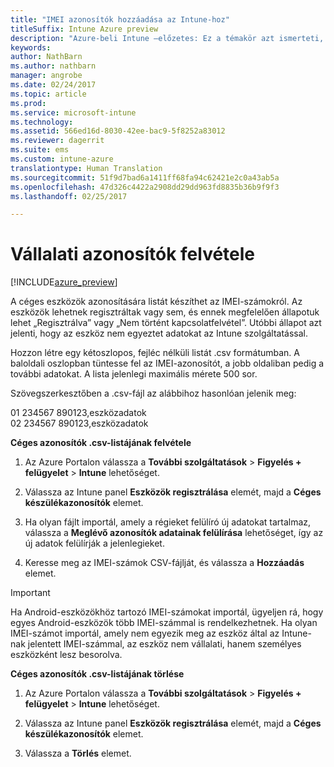 ```yaml
---
title: "IMEI azonosítók hozzáadása az Intune-hoz"
titleSuffix: Intune Azure preview
description: "Azure-beli Intune –előzetes: Ez a témakör azt ismerteti, hogyan lehet céges azonosítókat (IMEI-számokat) felvenni a Microsoft Intune-ba. "
keywords: 
author: NathBarn
ms.author: nathbarn
manager: angrobe
ms.date: 02/24/2017
ms.topic: article
ms.prod: 
ms.service: microsoft-intune
ms.technology: 
ms.assetid: 566ed16d-8030-42ee-bac9-5f8252a83012
ms.reviewer: dagerrit
ms.suite: ems
ms.custom: intune-azure
translationtype: Human Translation
ms.sourcegitcommit: 51f9d7bad6a1411ff68fa94c62421e2c0a43ab5a
ms.openlocfilehash: 47d326c4422a2908dd29dd963fd8835b36b9f9f3
ms.lasthandoff: 02/25/2017

---
```


# <a name="add-corporate-identifiers"></a>Vállalati azonosítók felvétele

[!INCLUDE[azure_preview](../includes/azure_preview.md)]

A céges eszközök azonosítására listát készíthet az IMEI-számokról. Az eszközök lehetnek regisztráltak vagy sem, és ennek megfelelően állapotuk lehet „Regisztrálva” vagy „Nem történt kapcsolatfelvétel”. Utóbbi állapot azt jelenti, hogy az eszköz nem egyeztet adatokat az Intune szolgáltatással.

Hozzon létre egy kétoszlopos, fejléc nélküli listát .csv formátumban. A baloldali oszlopban tüntesse fel az IMEI-azonosítót, a jobb oldaliban pedig a további adatokat. A lista jelenlegi maximális mérete 500 sor.

Szövegszerkesztőben a .csv-fájl az alábbihoz hasonlóan jelenik meg:

01 234567 890123,eszközadatok</br>
02 234567 890123,eszközadatok

**Céges azonosítók .csv-listájának felvétele**

1. Az Azure Portalon válassza a **További szolgáltatások** > **Figyelés + felügyelet** > **Intune** lehetőséget.

2. Válassza az Intune panel **Eszközök regisztrálása** elemét, majd a **Céges készülékazonosítók** elemet.

3. Ha olyan fájlt importál, amely a régieket felülíró új adatokat tartalmaz, válassza a **Meglévő azonosítók adatainak felülírása** lehetőséget, így az új adatok felülírják a jelenlegieket.

4. Keresse meg az IMEI-számok CSV-fájlját, és válassza a **Hozzáadás** elemet.

> [!IMPORTANT]
> Ha Android-eszközökhöz tartozó IMEI-számokat importál, ügyeljen rá, hogy egyes Android-eszközök több IMEI-számmal is rendelkezhetnek. Ha olyan IMEI-számot importál, amely nem egyezik meg az eszköz által az Intune-nak jelentett IMEI-számmal, az eszköz nem vállalati, hanem személyes eszközként lesz besorolva.

**Céges azonosítók .csv-listájának törlése**

1. Az Azure Portalon válassza a **További szolgáltatások** > **Figyelés + felügyelet** > **Intune** lehetőséget.

2. Válassza az Intune panel **Eszközök regisztrálása** elemét, majd a **Céges készülékazonosítók** elemet.

3. Válassza a **Törlés** elemet.

